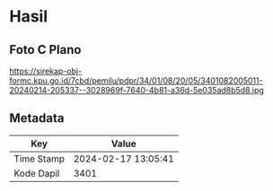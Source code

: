 # Hasil

## Foto C Plano

https://sirekap-obj-formc.kpu.go.id/7cbd/pemilu/pdpr/34/01/08/20/05/3401082005011-20240214-205337--3028969f-7640-4b81-a36d-5e035ad8b5d8.jpg


## Metadata

| Key        | Value               |
| ---------- | ------------------- |
| Time Stamp | 2024-02-17 13:05:41 |
| Kode Dapil | 3401                |



